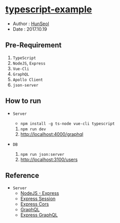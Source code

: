 # [typescript-example](https://github.com/Seolhun/typescript-example/)
- Author : [HunSeol](https://github.com/Seolhun)
- Date : 2017.10.19

## Pre-Requirement
1. `TypeScript`
2. `NodeJS`, `Express`
3. `Vue-Cli`
4. `GraphQL`
6. `Apollo Client`
7. `json-server`

## How to run
- `Server`
  - `npm install -g ts-node vue-cli typescript`
  1. `npm run dev`
  2. [http://localhost:4000/graphql](http://localhost:4000/graphql)

- `DB`
  1. `npm run json:server`
  2. [http://localhost:3100/users](http://localhost:3100/users)
  
## Reference
- `Server`
  - [NodeJS - Express](http://expressjs.com/)
  - [Express Session](https://github.com/expressjs/session#options)
  - [Express Cors](https://github.com/expressjs/cors)
  - [GraphQL](http://graphql.org/learn/)
  - [Express GraphQL](https://github.com/graphql/express-graphql)
